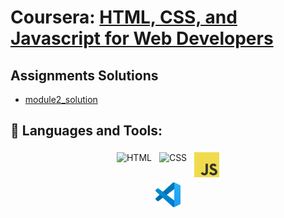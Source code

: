 # Coursera: [HTML, CSS, and Javascript for Web Developers](https://www.coursera.org/learn/html-css-javascript-for-web-developers)

## Assignments Solutions

- [module2_solution](https://sraabia.github.io/Assignments/module2_solution/index.html)

 
 ## 🧰 Languages and Tools:
<p align="center">
  <img src="https://github.com/abrahamcalf/programming-languages-logos/blob/master/src/html/html_48x48.png"  alt="HTML" height="50" style="vertical-align:top; margin:4px" >
  <img src="https://github.com/abrahamcalf/programming-languages-logos/blob/master/src/css/css_32x32.png" alt="CSS" height="40" style="vertical-align:top; margin:4px" > 
<img src="https://raw.githubusercontent.com/github/explore/80688e429a7d4ef2fca1e82350fe8e3517d3494d/topics/javascript/javascript.png" alt="Javascript" height="40" style="vertical-align:top; margin:4px">
  <BR>
<img src="https://raw.githubusercontent.com/github/explore/80688e429a7d4ef2fca1e82350fe8e3517d3494d/topics/visual-studio-code/visual-studio-code.png" alt="VS Code" height="40" style="vertical-align:top; margin:4px">
</p>
